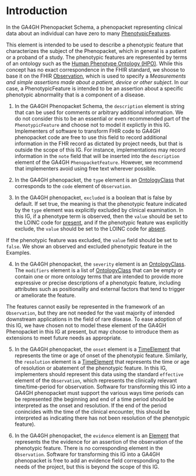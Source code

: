 # Introduction

In the GA4GH Phenopacket Schema, a phenopacket representing clinical data about an individual can have zero to many [PhenotypicFeatures](https://phenopacket-schema.readthedocs.io/en/latest/phenotype.html).

This element is intended to be used to describe a phenotypic feature that characterizes the subject of the Phenopacket, which in general is a patient or a proband of a study. The phenotypic features are represented by terms of an ontology such as the [Human Phenotype Ontology (HPO)](www.human-phenotype-ontology.org). While this concept has no exact correspondence in the FHIR standard, we shoose to base it on the FHIR [Observation](https://www.hl7.org/fhir/observation.html), which is used to specify a <cite>Measurements and simple assertions made about a patient, device or other subject</cite>. In our case, a PhenotypicFeature
is intended to be an assertion about a specific phenotypic abnormality that is a component of a disease.

1. In the GA4GH Phenopacket Schema, the ``description`` element is string that can be used for comments or arbitrary additional information. We do not consider this to be an essential or even recommended part of the ``PhenotypicFeature`` and choose not to model it explictly in this IG. Implementers of software to transform FHIR code to GA4GH phenopacket code are free to use this field to record additional information in the FHR record as dictated by project needs, but that is outside the scope of this IG. For instance, implementations may record information in the ``note`` field that will be inserted into the ``description`` element of the GA4GH ``PhenopacketFeature``. However, we recommend that implementers avoid using free text wherever possible.

2. In the GA4GH phenopacket, the ``type`` element is an [OntologyClass](https://phenopacket-schema.readthedocs.io/en/latest/ontologyclass.html#rstontologyclass) that corresponds to the ``code`` element of ``Observation``.


3. In the GA4GH phenopacket, ``excluded`` is a boolean that is false by default. If set true, the meaning is that the phenotypic feature indicated by the ``type`` element was explicitly excluded by clinical examination. In this IG, if a phenotype term is observed, then the ``value`` should be set to the LOINC code for [present](https://loinc.org/LL1937-3/), and if the phenotypic feature was explicitly exclude, the ``value`` should be set to the LOINC code for [absent](https://loinc.org/LL1937-3/).


If the phenotypic feature was excluded, the ``value`` field should be set to ``false``. We show an observed and excluded phenotypic feature in the Examples.



4. In the GA4GH phenopacket, the ``severity`` element is an [OntologyClass](https://phenopacket-schema.readthedocs.io/en/latest/ontologyclass.html#rstontologyclass). The ``modifiers`` element is a list of [OntologyClass](https://phenopacket-schema.readthedocs.io/en/latest/ontologyclass.html#rstontologyclass) that can be empty or contain one or more ontology terms that are intended to provide more expressive or precise descriptions of a phenotypic feature, including attributes such as positionality and external factors that tend to trigger or ameliorate the feature.

The features cannot easily be represented in the framework of an ``Observation``, but they are not needed for the vast majority of intended downstream applications in the field of rare disease. To ease adoption of this IG, we have chosen not to model these element of the GA4GH Phenopacket in this IG at present, but may choose to introduce them as extensions to meet future needs as appropriate.

5. In the GA4GH phenopacket, the ``onset`` element is a [TimeElement](https://phenopacket-schema.readthedocs.io/en/latest/time-element.html) that represents the time or age of onset of the phenotypic feature. Similarly,  the ``resolution`` element is a [TimeElement](https://phenopacket-schema.readthedocs.io/en/latest/time-element.html) that represents the time or age of resolution or abatement of the phenotypic feature. In this IG, implementers should represent this data using the standard ``effective`` element of the ``Observation``, which represents the clinically relevant time/time-period for observation. Software for transforming this IG into a GA4GH phenopacket must support the various ways time periods can be represented (the beginning and end of a time period should be interpreted as the onset and resolution. If the end of the period conincides with the time of the clinical encounter, this should be interpreted as indicating there has not been resolution of the phenotypic feature).

7. In the GA4GH phenopacket, the ``evidence`` element is an [Element](https://phenopacket-schema.readthedocs.io/en/latest/element.html) that represents the the evidence for an assertion of the observation of the phenotypic feature. There is no
corresponding element in the ``Observation``. Software for transforming this IG into a GA4GH phenopacket is free to add an evidence field corresponding to the needs of the project, but this is beyond the scope of this IG.


